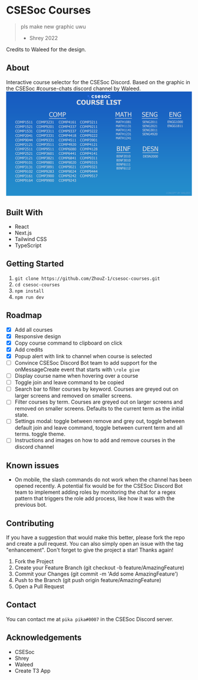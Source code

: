 # CSESoc Courses

> pls make new graphic uwu
>
> - Shrey 2022

Credits to Waleed for the design.

## About

Interactive course selector for the CSESoc Discord. Based on the graphic in the CSESoc #course-chats discord channel by Waleed.
![csesoc graphic](/public/Untitled-1.png)

## Built With

- React
- Next.js
- Tailwind CSS
- TypeScript

## Getting Started

1. `git clone https://github.com/ZhouZ-1/csesoc-courses.git`
2. `cd csesoc-courses`
3. `npm install`
4. `npm run dev`

## Roadmap

- [x] Add all courses
- [x] Responsive design
- [x] Copy course command to clipboard on click
- [x] Add credits
- [x] Popup alert with link to channel when course is selected
- [ ] Convince CSESoc Discord Bot team to add support for the onMessageCreate event that starts with `\role give`
- [ ] Display course name when hovering over a course
- [ ] Toggle join and leave command to be copied
- [ ] Search bar to filter courses by keyword. Courses are greyed out on larger screens and removed on smaller screens.
- [ ] Filter courses by term. Courses are greyed out on larger screens and removed on smaller screens. Defaults to the current term as the initial state.
- [ ] Settings modal: toggle between remove and grey out, toggle between default join and leave command, toggle between current term and all terms. toggle theme.
- [ ] Instructions and images on how to add and remove courses in the discord channel

## Known issues

- On mobile, the slash commands do not work when the channel has been opened recently. A potential fix would be for the CSESoc Discord Bot team to implement adding roles by monitoring the chat for a regex pattern that triggers the role add process, like how it was with the previous bot.

## Contributing

If you have a suggestion that would make this better, please fork the repo and create a pull request. You can also simply open an issue with the tag "enhancement". Don't forget to give the project a star! Thanks again!

1. Fork the Project
2. Create your Feature Branch (git checkout -b feature/AmazingFeature)
3. Commit your Changes (git commit -m 'Add some AmazingFeature')
4. Push to the Branch (git push origin feature/AmazingFeature)
5. Open a Pull Request

## Contact

You can contact me at `pika pika#0007` in the CSESoc Discord server.

## Acknowledgements

- CSESoc
- Shrey
- Waleed
- Create T3 App
